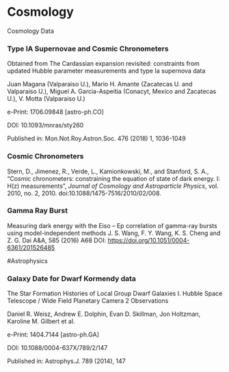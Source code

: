 # Cosmology
Cosmology Data

### Type IA Supernovae and Cosmic Chronometers
Obtained from The Cardassian expansion revisited: constraints from updated Hubble parameter measurements and type Ia supernova data

Juan Magana (Valparaiso U.), Mario H. Amante (Zacatecas U. and Valparaiso U.), Miguel A. Garcia-Aspeitia (Conacyt, Mexico and Zacatecas U.), V. Motta (Valparaiso U.)

e-Print: 1706.09848 [astro-ph.CO]

DOI: 10.1093/mnras/sty260

Published in: Mon.Not.Roy.Astron.Soc. 476 (2018) 1, 1036-1049



### Cosmic Chronometers

Stern, D., Jimenez, R., Verde, L., Kamionkowski, M., and Stanford, S. A., “Cosmic chronometers: constraining the equation of state of dark energy. I: H(z) measurements”, <i>Journal of Cosmology and Astroparticle Physics</i>, vol. 2010, no. 2, 2010. doi:10.1088/1475-7516/2010/02/008.

### Gamma Ray Burst

Measuring dark energy with the Eiso – Ep correlation of gamma-ray bursts using model-independent methods
J. S. Wang, F. Y. Wang, K. S. Cheng and Z. G. Dai
A&A, 585 (2016) A68
DOI: https://doi.org/10.1051/0004-6361/201526485

#Astrophysics

### Galaxy Date for Dwarf Kormendy data
The Star Formation Histories of Local Group Dwarf Galaxies I. Hubble Space Telescope / Wide Field Planetary Camera 2 Observations

Daniel R. Weisz, Andrew E. Dolphin, Evan D. Skillman, Jon Holtzman, Karoline M. Gilbert et al.

e-Print: 1404.7144 [astro-ph.GA]

DOI: 10.1088/0004-637X/789/2/147

Published in: Astrophys.J. 789 (2014), 147
